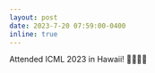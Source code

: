 ```yaml
---
layout: post
date: 2023-7-20 07:59:00-0400
inline: true
---
```


Attended ICML 2023 in Hawaii! 🏄🏻‍♂️🌸 

